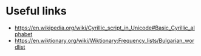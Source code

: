 # Useful links
- https://en.wikipedia.org/wiki/Cyrillic_script_in_Unicode#Basic_Cyrillic_alphabet
- https://en.wiktionary.org/wiki/Wiktionary:Frequency_lists/Bulgarian_wordlist
